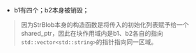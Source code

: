 - b1有四个；b2本身被销毁；
> 因为StrBlob本身的构造函数是将传入的初始化列表赋予给一个shared_ptr，因此在块作用域内是b1、b2各自的指向`std::vector<std::string>`的指针指向同一区域。